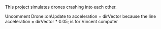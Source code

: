 This project simulates drones crashing into each other.

Uncomment Drone::onUpdate to acceleration = dirVector because the line acceleration = dirVector * 0.05; is for Vincent computer